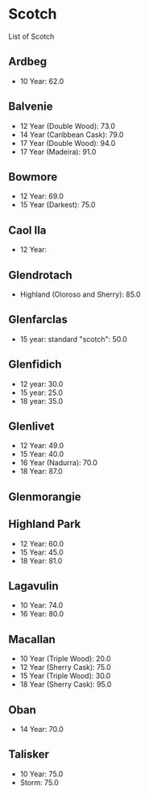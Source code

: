 # Scotch
List of Scotch

## Ardbeg
* 10 Year: 62.0

## Balvenie
* 12 Year (Double Wood): 73.0
* 14 Year (Caribbean Cask): 79.0
* 17 Year (Double Wood): 94.0
* 17 Year (Madeira): 91.0

## Bowmore
* 12 Year: 69.0
* 15 Year (Darkest): 75.0

## Caol Ila
* 12 Year:

## Glendrotach
* Highland (Oloroso and Sherry): 85.0

## Glenfarclas
* 15 year: standard "scotch": 50.0

## Glenfidich
* 12 year: 30.0
* 15 year: 25.0
* 18 year: 35.0

## Glenlivet
* 12 Year: 49.0
* 15 Year: 40.0
* 16 Year (Nadurra): 70.0
* 18 Year: 87.0

## Glenmorangie

## Highland Park
* 12 Year: 60.0
* 15 Year: 45.0
* 18 Year: 81.0

## Lagavulin
* 10 Year: 74.0
* 16 Year: 80.0

## Macallan
* 10 Year (Triple Wood): 20.0
* 12 Year (Sherry Cask): 75.0
* 15 Year (Triple Wood): 30.0
* 18 Year (Sherry Cask): 95.0

## Oban
* 14 Year: 70.0

## Talisker
* 10 Year: 75.0
* Storm: 75.0

